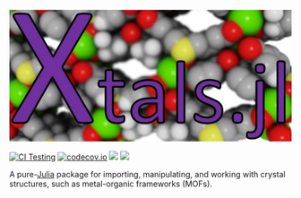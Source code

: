 ![Xtals.jl](xtals_logo.jpg)

[![CI Testing](https://github.com/SimonEnsemble/Xtals.jl/actions/workflows/ci_testing.yml/badge.svg)](https://github.com/SimonEnsemble/Xtals.jl/actions/workflows/ci_testing.yml)
[![codecov.io](https://codecov.io/github/SimonEnsemble/Xtals.jl/coverage.svg?branch=master)](https://codecov.io/github/SimonEnsemble/Xtals.jl/?branch=master)
[![](https://img.shields.io/badge/docs-latest-blue.svg)](https://SimonEnsemble.github.io/Xtals.jl/dev)
[![](https://img.shields.io/badge/docs-stable-green.svg)](https://SimonEnsemble.github.io/Xtals.jl/stable)


A pure-[Julia](https://julialang.org/) package for importing, manipulating, and working with crystal structures, such as metal-organic frameworks (MOFs).
